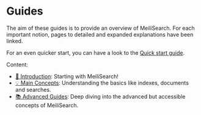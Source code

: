 # Guides

The aim of these guides is to provide an overview of MeiliSearch. For each important notion, pages to detailed and expanded explanations have been linked.

For an even quicker start, you can have a look to the [Quick start guide](/resources/howtos/quickstart.md).

Content:

- [🚀 Introduction](/guides/introduction/): Starting with MeiliSearch!
- [💡 Main Concepts](/guides/main_concepts/): Understanding the basics like indexes, documents and searches.
- [📚 Advanced Guides](/guides/advanced_guides/): Deep diving into the advanced but accessible concepts of MeiliSearch.

